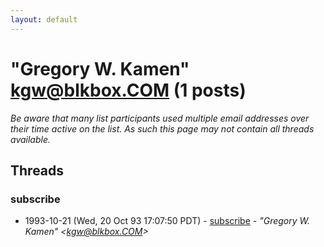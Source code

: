 ```yaml
---
layout: default
---
```


# "Gregory W. Kamen" <kgw@blkbox.COM> (1 posts)

_Be aware that many list participants used multiple email addresses over their time active on the list. As such this page may not contain all threads available._

## Threads

### subscribe
+ 1993-10-21 (Wed, 20 Oct 93 17:07:50 PDT) - [subscribe](/archive/1993/10/97c3d2af86a2f6aadaa3812226681eb21dd161ad8012ac76c421b5b975c4fb8a) - _"Gregory W. Kamen" \<kgw@blkbox.COM\>_

